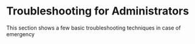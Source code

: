 # Troubleshooting for Administrators

This section shows a few basic troubleshooting techniques in case of emergency

